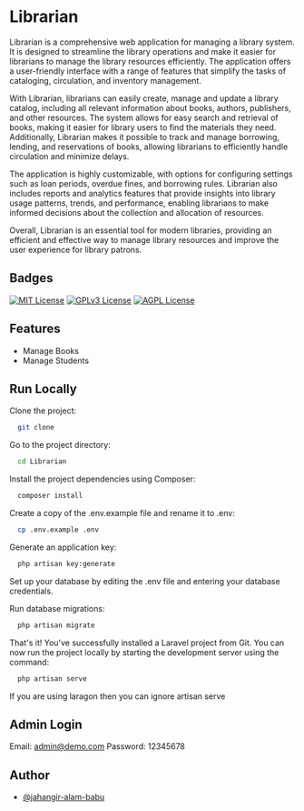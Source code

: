 
# Librarian

Librarian is a comprehensive web application for managing a library system. It is designed to streamline the library operations and make it easier for librarians to manage the library resources efficiently. The application offers a user-friendly interface with a range of features that simplify the tasks of cataloging, circulation, and inventory management.

With Librarian, librarians can easily create, manage and update a library catalog, including all relevant information about books, authors, publishers, and other resources. The system allows for easy search and retrieval of books, making it easier for library users to find the materials they need. Additionally, Librarian makes it possible to track and manage borrowing, lending, and reservations of books, allowing librarians to efficiently handle circulation and minimize delays.

The application is highly customizable, with options for configuring settings such as loan periods, overdue fines, and borrowing rules. Librarian also includes reports and analytics features that provide insights into library usage patterns, trends, and performance, enabling librarians to make informed decisions about the collection and allocation of resources.

Overall, Librarian is an essential tool for modern libraries, providing an efficient and effective way to manage library resources and improve the user experience for library patrons.





## Badges

[![MIT License](https://img.shields.io/badge/License-MIT-green.svg)](https://choosealicense.com/licenses/mit/)
[![GPLv3 License](https://img.shields.io/badge/License-GPL%20v3-yellow.svg)](https://opensource.org/licenses/)
[![AGPL License](https://img.shields.io/badge/license-AGPL-blue.svg)](http://www.gnu.org/licenses/agpl-3.0)


## Features

- Manage Books
- Manage Students


## Run Locally

Clone the project:

```bash
  git clone 
```

Go to the project directory:

```bash
  cd Librarian
```

Install the project dependencies using Composer:

```bash
  composer install
```

Create a copy of the .env.example file and rename it to .env:

```bash
  cp .env.example .env
```

Generate an application key:

```bash
  php artisan key:generate
```

Set up your database by editing the .env file and entering your database credentials.

Run database migrations:

```bash
  php artisan migrate
```

That's it! You've successfully installed a Laravel project from Git. You can now run the project locally by starting the development server using the command:

```bash
  php artisan serve
```

If you are using laragon then you can ignore artisan serve


## Admin Login

Email: admin@demo.com
Password: 12345678


## Author

- [@jahangir-alam-babu](https://www.github.com/jahangir-alam-babu)

